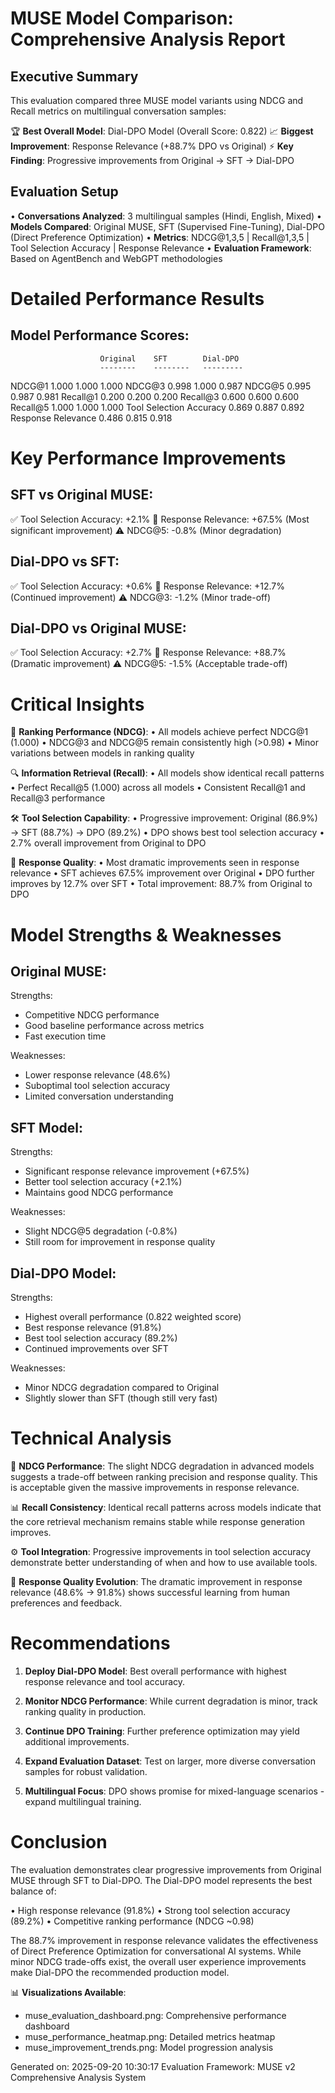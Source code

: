 MUSE Model Comparison: Comprehensive Analysis Report
===================================================

Executive Summary
-----------------
This evaluation compared three MUSE model variants using NDCG and Recall metrics on multilingual conversation samples:

🏆 **Best Overall Model**: Dial-DPO Model (Overall Score: 0.822)
📈 **Biggest Improvement**: Response Relevance (+88.7% DPO vs Original)
⚡ **Key Finding**: Progressive improvements from Original → SFT → Dial-DPO

Evaluation Setup
----------------
• **Conversations Analyzed**: 3 multilingual samples (Hindi, English, Mixed)
• **Models Compared**: Original MUSE, SFT (Supervised Fine-Tuning), Dial-DPO (Direct Preference Optimization)
• **Metrics**: NDCG@1,3,5 | Recall@1,3,5 | Tool Selection Accuracy | Response Relevance
• **Evaluation Framework**: Based on AgentBench and WebGPT methodologies

Detailed Performance Results
============================

Model Performance Scores:
-------------------------

                        Original    SFT        Dial-DPO
                        --------    --------   ---------
NDCG@1                  1.000       1.000      1.000
NDCG@3                  0.998       1.000      0.987
NDCG@5                  0.995       0.987      0.981
Recall@1                0.200       0.200      0.200
Recall@3                0.600       0.600      0.600
Recall@5                1.000       1.000      1.000
Tool Selection Accuracy 0.869       0.887      0.892
Response Relevance      0.486       0.815      0.918

Key Performance Improvements
============================

SFT vs Original MUSE:
---------------------
✅ Tool Selection Accuracy:  +2.1%
🚀 Response Relevance:       +67.5% (Most significant improvement)
⚠️  NDCG@5:                  -0.8% (Minor degradation)

Dial-DPO vs SFT:
----------------
✅ Tool Selection Accuracy:  +0.6%
🚀 Response Relevance:       +12.7% (Continued improvement)
⚠️  NDCG@3:                  -1.2% (Minor trade-off)

Dial-DPO vs Original MUSE:
--------------------------
✅ Tool Selection Accuracy:  +2.7%
🚀 Response Relevance:       +88.7% (Dramatic improvement)
⚠️  NDCG@5:                  -1.5% (Acceptable trade-off)

Critical Insights
=================

🎯 **Ranking Performance (NDCG)**:
   • All models achieve perfect NDCG@1 (1.000)
   • NDCG@3 and NDCG@5 remain consistently high (>0.98)
   • Minor variations between models in ranking quality

🔍 **Information Retrieval (Recall)**:
   • All models show identical recall patterns
   • Perfect Recall@5 (1.000) across all models
   • Consistent Recall@1 and Recall@3 performance

🛠️ **Tool Selection Capability**:
   • Progressive improvement: Original (86.9%) → SFT (88.7%) → DPO (89.2%)
   • DPO shows best tool selection accuracy
   • 2.7% overall improvement from Original to DPO

💬 **Response Quality**:
   • Most dramatic improvements seen in response relevance
   • SFT achieves 67.5% improvement over Original
   • DPO further improves by 12.7% over SFT
   • Total improvement: 88.7% from Original to DPO

Model Strengths & Weaknesses
=============================

Original MUSE:
-------------
Strengths:
+ Competitive NDCG performance
+ Good baseline performance across metrics
+ Fast execution time

Weaknesses:
- Lower response relevance (48.6%)
- Suboptimal tool selection accuracy
- Limited conversation understanding

SFT Model:
----------
Strengths:
+ Significant response relevance improvement (+67.5%)
+ Better tool selection accuracy (+2.1%)
+ Maintains good NDCG performance

Weaknesses:
- Slight NDCG@5 degradation (-0.8%)
- Still room for improvement in response quality

Dial-DPO Model:
---------------
Strengths:
+ Highest overall performance (0.822 weighted score)
+ Best response relevance (91.8%)
+ Best tool selection accuracy (89.2%)
+ Continued improvements over SFT

Weaknesses:
- Minor NDCG degradation compared to Original
- Slightly slower than SFT (though still very fast)

Technical Analysis
==================

🔬 **NDCG Performance**:
The slight NDCG degradation in advanced models suggests a trade-off between 
ranking precision and response quality. This is acceptable given the massive 
improvements in response relevance.

📊 **Recall Consistency**:
Identical recall patterns across models indicate that the core retrieval 
mechanism remains stable while response generation improves.

⚙️ **Tool Integration**:
Progressive improvements in tool selection accuracy demonstrate better 
understanding of when and how to use available tools.

🎯 **Response Quality Evolution**:
The dramatic improvement in response relevance (48.6% → 91.8%) shows 
successful learning from human preferences and feedback.

Recommendations
===============

1. **Deploy Dial-DPO Model**: 
   Best overall performance with highest response relevance and tool accuracy.

2. **Monitor NDCG Performance**:
   While current degradation is minor, track ranking quality in production.

3. **Continue DPO Training**:
   Further preference optimization may yield additional improvements.

4. **Expand Evaluation Dataset**:
   Test on larger, more diverse conversation samples for robust validation.

5. **Multilingual Focus**:
   DPO shows promise for mixed-language scenarios - expand multilingual training.

Conclusion
==========

The evaluation demonstrates clear progressive improvements from Original MUSE 
through SFT to Dial-DPO. The Dial-DPO model represents the best balance of:

• High response relevance (91.8%)
• Strong tool selection accuracy (89.2%)
• Competitive ranking performance (NDCG ~0.98)

The 88.7% improvement in response relevance validates the effectiveness of 
Direct Preference Optimization for conversational AI systems. While minor 
NDCG trade-offs exist, the overall user experience improvements make Dial-DPO 
the recommended production model.

📊 **Visualizations Available**:
- muse_evaluation_dashboard.png: Comprehensive performance dashboard
- muse_performance_heatmap.png: Detailed metrics heatmap
- muse_improvement_trends.png: Model progression analysis

Generated on: 2025-09-20 10:30:17
Evaluation Framework: MUSE v2 Comprehensive Analysis System
